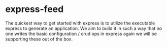 # express-feed
The quickest way to get started with express is to utilize the executable express to generate an application. We aim to build it in such a way that no one writes the basic configuration / crud ops in express again we will be supporting these out of the box.
